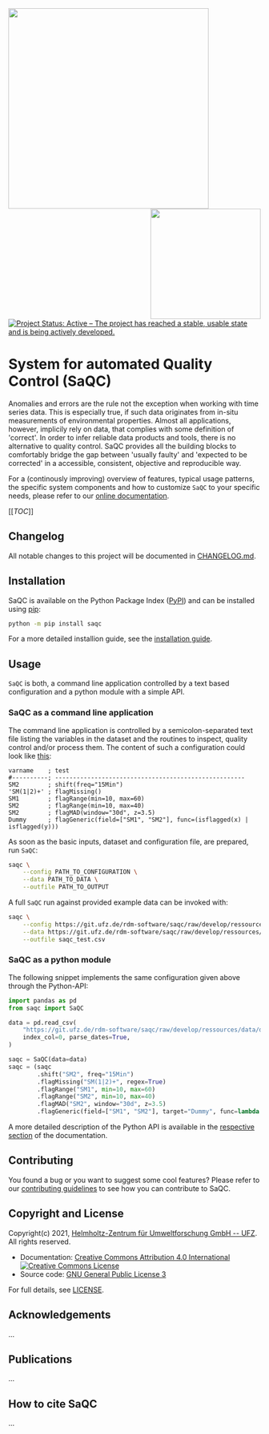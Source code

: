 <a href="https://www.ufz.de/index.php?en=33573">
    <img src="https://git.ufz.de/rdm-software/saqc/raw/develop/sphinxdoc/ressources/images/Representative/UFZLogo.png" width="400"/>
</a>

<a href="https://www.ufz.de/index.php?en=45348">
    <img src="https://git.ufz.de/rdm-software/saqc/raw/develop/sphinxdoc/ressources/images/Representative/RDMLogo.png" align="right" width="220"/>
</a>

[![Project Status: Active – The project has reached a stable, usable state and is being actively developed.](https://www.repostatus.org/badges/latest/active.svg)](https://www.repostatus.org/#active)


# System for automated Quality Control (SaQC)

Anomalies and errors are the rule not the exception when working with 
time series data. This is especially true, if such data originates
from in-situ measurements of environmental properties. 
Almost all applications, however, implicily rely on data, that complies
with some definition of 'correct'. 
In order to infer reliable data products and tools, there is no alternative
to quality control. SaQC provides all the building blocks to comfortably
bridge the gap between 'usually faulty' and 'expected to be corrected' in 
a accessible, consistent, objective and reproducible way.

For a (continously improving) overview of features, typical usage patterns,
the specific system components and how to customize `SaQC` to your specific
needs, please refer to our
[online documentation](https://rdm-software.pages.ufz.de/saqc/index.html).

[[_TOC_]]

## Changelog

All notable changes to this project will be documented in [CHANGELOG.md](CHANGELOG.md).

## Installation

SaQC is available on the Python Package Index ([PyPI](https://pypi.org/)) and
can be installed using [pip](https://pip.pypa.io/en/stable/):
```sh
python -m pip install saqc
```
For a more detailed installion guide, see the [installation guide](https://rdm-software.pages.ufz.de/saqc/getting_started/InstallationGuide.html).

## Usage

`SaQC` is both, a command line application controlled by a text based configuration
and a python module with a simple API.

### SaQC as a command line application
The command line application is controlled by a semicolon-separated text
file listing the variables in the dataset and the routines to inspect,
quality control and/or process them. The content of such a configuration
could look like [this](https://git.ufz.de/rdm-software/saqc/raw/develop/ressources/data/config.csv):

```
varname    ; test
#----------; -----------------------------------------------------
SM2        ; shift(freq="15Min")
'SM(1|2)+' ; flagMissing()
SM1        ; flagRange(min=10, max=60)
SM2        ; flagRange(min=10, max=40)
SM2        ; flagMAD(window="30d", z=3.5)
Dummy      ; flagGeneric(field=["SM1", "SM2"], func=(isflagged(x) | isflagged(y)))
```

As soon as the basic inputs, dataset and configuration file, are
prepared, run `SaQC`:
```sh
saqc \
    --config PATH_TO_CONFIGURATION \
    --data PATH_TO_DATA \
    --outfile PATH_TO_OUTPUT
```

A full `SaQC` run against provided example data can be invoked with:
```sh
saqc \
    --config https://git.ufz.de/rdm-software/saqc/raw/develop/ressources/data/config.csv \
    --data https://git.ufz.de/rdm-software/saqc/raw/develop/ressources/data/data.csv \
    --outfile saqc_test.csv
```

### SaQC as a python module

The following snippet implements the same configuration given above through
the Python-API:

```python
import pandas as pd
from saqc import SaQC

data = pd.read_csv(
    "https://git.ufz.de/rdm-software/saqc/raw/develop/ressources/data/data.csv",
    index_col=0, parse_dates=True,
)

saqc = SaQC(data=data)
saqc = (saqc
        .shift("SM2", freq="15Min")
        .flagMissing("SM(1|2)+", regex=True)
        .flagRange("SM1", min=10, max=60)
        .flagRange("SM2", min=10, max=40)
        .flagMAD("SM2", window="30d", z=3.5)
        .flagGeneric(field=["SM1", "SM2"], target="Dummy", func=lambda x, y: (isflagged(x) | isflagged(y))))
```

A more detailed description of the Python API is available in the 
[respective section](https://rdm-software.pages.ufz.de/saqc/getting_started/TutorialAPI.html)
of the documentation.

## Contributing
You found a bug or you want to suggest some cool features? Please refer to our [contributing guidelines](CONTRIBUTING.md) to see how you can contribute to SaQC.

## Copyright and License
Copyright(c) 2021, [Helmholtz-Zentrum für Umweltforschung GmbH -- UFZ](https://www.ufz.de). All rights reserved.

- Documentation: [Creative Commons Attribution 4.0 International](https://creativecommons.org/licenses/by/4.0/) <a rel="license" href="http://creativecommons.org/licenses/by/4.0/"><img alt="Creative Commons License" style="border-width:0" src="https://i.creativecommons.org/l/by/4.0/80x15.png" /></a>
- Source code: [GNU General Public License 3](https://www.gnu.org/licenses/gpl-3.0.html)

For full details, see [LICENSE](LICENSE.md).

## Acknowledgements
...

## Publications
...

## How to cite SaQC
... 

